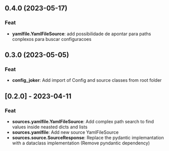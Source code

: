 ## 0.4.0 (2023-05-17)

### Feat

- **yamlfile.YamlFileSource**: add possibilidade de apontar para paths conplexos para buscar configuracoes

## 0.3.0 (2023-05-05)

### Feat

- **config_joker**: Add import of Config and source classes from root folder

## [0.2.0] - 2023-04-11

### Feat

- **sources.yamlfile.YamlFileSource**: Add complex path search to find values inside neasted dicts and lists
- **sources.yamlfile**: Add new source YamlFileSource
- **sources.source.SourceResponse**: Replace the pydantic implemantation with a dataclass implementation (Remove pyndantic dependency)
